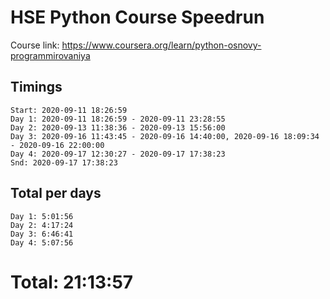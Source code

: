 # HSE Python Course Speedrun
Course link: https://www.coursera.org/learn/python-osnovy-programmirovaniya

## Timings
```
Start: 2020-09-11 18:26:59
Day 1: 2020-09-11 18:26:59 - 2020-09-11 23:28:55
Day 2: 2020-09-13 11:38:36 - 2020-09-13 15:56:00
Day 3: 2020-09-16 11:43:45 - 2020-09-16 14:40:00, 2020-09-16 18:09:34 - 2020-09-16 22:00:00
Day 4: 2020-09-17 12:30:27 - 2020-09-17 17:38:23
Snd: 2020-09-17 17:38:23
```

## Total per days
```
Day 1: 5:01:56
Day 2: 4:17:24
Day 3: 6:46:41
Day 4: 5:07:56
```

# Total: 21:13:57
